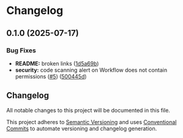 # Changelog

## 0.1.0 (2025-07-17)


### Bug Fixes

* **README:** broken links ([1d5a69b](https://github.com/skethirajan/ElectroCat/commit/1d5a69b3f7f6560dab68da866098d598e2ba8158))
* **security:** code scanning alert on Workflow does not contain permissions ([#5](https://github.com/skethirajan/ElectroCat/issues/5)) ([500445d](https://github.com/skethirajan/ElectroCat/commit/500445dc5975758cae841344d8fe95a5157f9c31))

## Changelog

All notable changes to this project will be documented in this file.

This project adheres to [Semantic Versioning](https://semver.org) and uses [Conventional Commits](https://www.conventionalcommits.org) to automate versioning and changelog generation.
